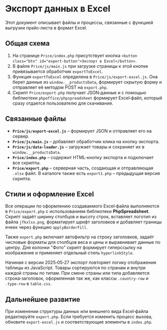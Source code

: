 # Экспорт данных в Excel

Этот документ описывает файлы и процессы, связанные с функцией выгрузки прайс‑листа в формат Excel.

## Общая схема
1. На странице `Price/index.php` присутствует кнопка `<button class="btn" id="export-button">Экспорт в Excel</button>`.
2. В файле `Price/js/main.js` при загрузке страницы к этой кнопке привязывается обработчик `exportToExcel`.
3. Функция `exportToExcel` определена в `Price/js/export-excel.js`. Она берет данные из `window.__productsData`, формирует скрытую форму и отправляет её методом POST на `export.php`.
4. Скрипт `Price/export.php` получает JSON‑данные и с помощью библиотеки `phpoffice/phpspreadsheet` формирует Excel‑файл, который сразу отдается пользователю для скачивания.

## Связанные файлы
- **`Price/js/export-excel.js`** – формирует JSON и отправляет его на сервер.
- **`Price/js/main.js`** – добавляет обработчик клика на кнопку экспорта.
- **`Price/js/data-loader.js`** – загружает товары и сохраняет их в `window.__productsData`.
- **`Price/index.php`** – содержит HTML‑кнопку экспорта и подключает все скрипты.
- **`Price/export.php`** – серверная часть, создающая и отправляющая `.xlsx` файл. В каталоге также есть `export1.php` – предыдущая версия скрипта.

## Стили и оформление Excel
Все операции по оформлению создаваемого Excel‑файла выполняются в `Price/export.php` с использованием библиотеки **PhpSpreadsheet**. Скрипт задаёт ширину столбцов и высоту строк, вставляет логотип из файла `jfkxlsx.png`, форматирует шрифт заголовков и добавляет границы ячеек через функцию `applyBorderFill`.

Также `export.php` включает автофильтр на строку заголовков, задаёт числовые форматы для столбцов веса и цены и выравнивает данные по центру. Для колонки "Фото" скрипт формирует гиперссылку на изображение и применяет отдельный стиль `hyperlinkStyle`.

Начиная с версии 2025‑05‑27 экспорт повторяет логику отображения таблицы из JavaScript. Товары сортируются по странам и внутри каждой страны по типам. При смене страны или типа добавляется строка‑заголовок, оформленная так же, как классы `.country-row` и `.type-row` в `table.css`.

## Дальнейшее развитие
При изменении структуры данных или внешнего вида Excel‑файла редактируйте `export.php`. Если требуется изменить процесс вызова, обновите `export-excel.js` и соответствующие элементы в `index.php`.
